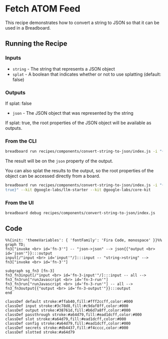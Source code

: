 # Fetch ATOM Feed

This recipe demonstrates how to convert a string to JSON so that it can be used in a Breadboard.

## Running the Recipe

### Inputs

- `string` - The string that represents a JSON object
- `splat` - A boolean that indicates whether or not to use splatting (default: false)

### Outputs

If splat: false

- `json` - The JSON object that was represented by the string

If splat: true, the root properties of the JSON object will be available as outputs.

### From the CLI

```bash
breadboard run recipes/components/convert-string-to-json/index.js -i "{\"string\":\"{\\\"a\\\": [1,2,3,4]}\"}" --kit @google-labs/llm-starter --kit @google-labs/core-kit
```

The result will be on the `json` property of the output.

You can also splat the results to the output, so the root properties of the object can be accessed directly from a board.

```bash
breadboard run recipes/components/convert-string-to-json/index.js -i "{\"string\":\"{\\\"a\\\": [1,2,3,4]}\",\"splat\":
true}" --kit @google-labs/llm-starter --kit @google-labs/core-kit
```

### From the UI

```bash
breadboard debug recipes/components/convert-string-to-json/index.js
```

## Code

```mermaid
%%{init: 'themeVariables': { 'fontFamily': 'Fira Code, monospace' }}%%
graph TD;
fn3["invoke <br> id='fn-3'"] -- "json->json" --> json{{"output <br> id='json'"}}:::output
input[/"input <br> id='input'"/]:::input -- "string->string" --> fn3["invoke <br> id='fn-3'"]

subgraph sg_fn3 [fn-3]
fn3_fn3input[/"input <br> id='fn-3-input'"/]:::input -- all --> fn3_fn3run["runJavascript <br> id='fn-3-run'"]
fn3_fn3run["runJavascript <br> id='fn-3-run'"] -- all --> fn3_fn3output{{"output <br> id='fn-3-output'"}}:::output
end

classDef default stroke:#ffab40,fill:#fff2ccff,color:#000
classDef input stroke:#3c78d8,fill:#c9daf8ff,color:#000
classDef output stroke:#38761d,fill:#b6d7a8ff,color:#000
classDef passthrough stroke:#a64d79,fill:#ead1dcff,color:#000
classDef slot stroke:#a64d79,fill:#ead1dcff,color:#000
classDef config stroke:#a64d79,fill:#ead1dcff,color:#000
classDef secrets stroke:#db4437,fill:#f4cccc,color:#000
classDef slotted stroke:#a64d79
```
